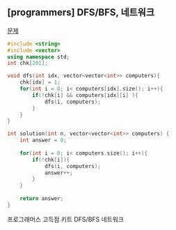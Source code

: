 ## [programmers] DFS/BFS, 네트워크

[문제](https://programmers.co.kr/learn/courses/30/lessons/43162)



```c++
#include <string>
#include <vector>
using namespace std;
int chk[201];

void dfs(int idx, vector<vector<int>> computers){
    chk[idx] = 1;
    for(int i = 0; i< computers[idx].size(); i++){
        if(!chk[i] && computers[idx][i] ){
            dfs(i, computers);
        }
    }
}

int solution(int n, vector<vector<int>> computers) {
    int answer = 0;
    
    for(int i = 0; i< computers.size(); i++){
        if(!chk[i]){
            dfs(i, computers);
            answer++;
        }
    }
    
    return answer;
}
```





프로그래머스 고득점 키트 DFS/BFS 네트워크

